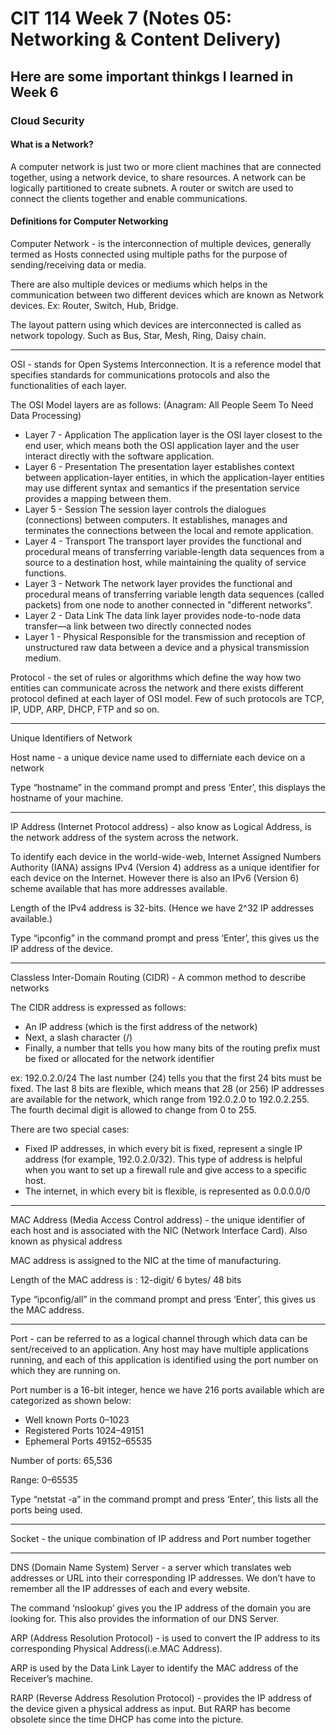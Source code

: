 # CIT 114 Week 7 (Notes 05: Networking & Content Delivery)
## Here are some important thinkgs I learned in Week 6
### Cloud Security

#### What is a Network?

A computer network is just two or more client machines that are connected together, using a network device, to share resources. A network can be logically partitioned to create subnets. A router or switch are used to connect the clients together and enable communications.

#### Definitions for Computer Networking

Computer Network - is the interconnection of multiple devices, generally termed as Hosts connected using multiple paths for the purpose of sending/receiving data or media.

There are also multiple devices or mediums which helps in the communication between two different devices which are known as Network devices. Ex: Router, Switch, Hub, Bridge.

The layout pattern using which devices are interconnected is called as network topology. Such as Bus, Star, Mesh, Ring, Daisy chain.
_____________________________
OSI - stands for Open Systems Interconnection. It is a reference model that specifies standards for communications protocols and also the functionalities of each layer.

The OSI Model layers are as follows: (Anagram: All People Seem To Need Data Processing)
   * Layer 7 - Application
The application layer is the OSI layer closest to the end user, which means both the OSI application layer and the user interact directly with the software application.
   * Layer 6 - Presentation
The presentation layer establishes context between application-layer entities, in which the application-layer entities may use different syntax and semantics if the presentation service provides a mapping between them.
   * Layer 5 - Session
The session layer controls the dialogues (connections) between computers. It establishes, manages and terminates the connections between the local and remote application.
   * Layer 4 - Transport
The transport layer provides the functional and procedural means of transferring variable-length data sequences from a source to a destination host, while maintaining the quality of service functions.
   * Layer 3 - Network
The network layer provides the functional and procedural means of transferring variable length data sequences (called packets) from one node to another connected in "different networks".
   * Layer 2 - Data Link
The data link layer provides node-to-node data transfer—a link between two directly connected nodes
   * Layer 1 - Physical
Responsible for the transmission and reception of unstructured raw data between a device and a physical transmission medium.

Protocol - the set of rules or algorithms which define the way how two entities can communicate across the network and there exists different protocol defined at each layer of OSI model. Few of such protocols are TCP, IP, UDP, ARP, DHCP, FTP and so on.
_____________________________
Unique Identifiers of Network

Host name - a unique device name used to differniate each device on a network

Type “hostname” in the command prompt and press ‘Enter’, this displays the hostname of your machine.
______________________________
IP Address (Internet Protocol address) - also know as Logical Address, is the network address of the system across the network.

To identify each device in the world-wide-web, Internet Assigned Numbers Authority (IANA) assigns IPv4 (Version 4) address as a unique identifier for each device on the Internet. However there is also an IPv6 (Version 6) scheme available that has more addresses available.

Length of the IPv4 address is 32-bits. (Hence we have 2^32 IP addresses available.)

Type “ipconfig” in the command prompt and press ‘Enter’, this gives us the IP address of the device.
_____________________________
Classless Inter-Domain Routing (CIDR) - A common method to describe networks

The CIDR address is expressed as follows:
   * An IP address (which is the first address of the network)
   * Next, a slash character (/)
   * Finally, a number that tells you how many bits of the routing prefix must be fixed or allocated for the network identifier

ex: 192.0.2.0/24
The last number (24) tells you that the first 24 bits must be fixed. The last 8 bits are flexible, which means that 28 (or 256) IP addresses are available for the network, which range from 192.0.2.0 to 192.0.2.255. The fourth decimal digit is allowed to change from 0 to 255.

There are two special cases:
   * Fixed IP addresses, in which every bit is fixed, represent a single IP address (for example, 192.0.2.0/32). This type of address is helpful when you want to set up a firewall rule and give access to a specific host.
   * The internet, in which every bit is flexible, is represented as 0.0.0.0/0
_____________________________
MAC Address (Media Access Control address) - the unique identifier of each host and is associated with the NIC (Network Interface Card). Also known as physical address

MAC address is assigned to the NIC at the time of manufacturing.

Length of the MAC address is : 12-digit/ 6 bytes/ 48 bits

Type “ipconfig/all” in the command prompt and press ‘Enter’, this gives us the MAC address.
_____________________________
Port - can be referred to as a logical channel through which data can be sent/received to an application. Any host may have multiple applications running, and each of this application is identified using the port number on which they are running on.

Port number is a 16-bit integer, hence we have 216 ports available which are categorized as shown below:
   * Well known Ports 0–1023
   * Registered Ports 1024–49151
   * Ephemeral Ports 49152–65535

Number of ports: 65,536

Range: 0–65535

Type “netstat -a” in the command prompt and press ‘Enter’, this lists all the ports being used.
_____________________________
Socket - the unique combination of IP address and Port number together
_____________________________
DNS (Domain Name System) Server - a server which translates web addresses or URL into their corresponding IP addresses. We don’t have to remember all the IP addresses of each and every website.

The command ‘nslookup’ gives you the IP address of the domain you are looking for. This also provides the information of our DNS Server.

ARP (Address Resolution Protocol) - is used to convert the IP address to its corresponding Physical Address(i.e.MAC Address).

ARP is used by the Data Link Layer to identify the MAC address of the Receiver’s machine.

RARP (Reverse Address Resolution Protocol) - provides the IP address of the device given a physical address as input. But RARP has
become obsolete since the time DHCP has come into the picture.
